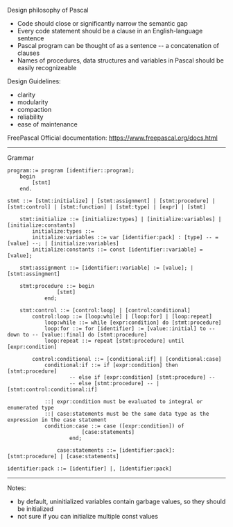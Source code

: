 Design philosophy of Pascal
- Code should close or significantly narrow the semantic gap
- Every code statement should be a clause in an English-language sentence
- Pascal program can be thought of as a sentence -- a concatenation of clauses
- Names of procedures, data structures and variables in Pascal should be easily recognizeable

Design Guidelines:
- clarity
- modularity
- compaction
- reliability
- ease of maintenance

FreePascal Official documentation: https://www.freepascal.org/docs.html

---
Grammar
```
program::= program [identifier::program];
	begin
		[stmt]
	end.

stmt ::= [stmt:initialize] | [stmt:assignment] | [stmt:procedure] | [stmt:control] | [stmt:function] | [stmt:type] | [expr] | [stmt]

	stmt:initialize ::= [initialize:types] | [initialize:variables] | [initialize:constants]
		initialize:types ::= 
		initialize:variables ::= var [identifier:pack] : [type] -- = [value] --; | [initialize:variables]
		initialize:constants ::= const [identifier::variable] = [value];

	stmt:assignment ::= [identifier::variable] := [value]; | [stmt:assingment]
	
	stmt:procedure ::= begin
				[stmt]
			end;
	
	stmt:control ::= [control:loop] | [control:conditional] 
		control:loop ::= [loop:while] | [loop:for] | [loop:repeat]
			loop:while ::= while [expr:condition] do [stmt:procedure]
			loop:for ::= for [identifier] := [value::initial] to -- down to -- [value::final] do [stmt:procedure]
			loop:repeat ::= repeat [stmt:procedure] until [expr:condition]

		control:conditional ::= [conditional:if] | [conditional:case]
			conditional:if ::= if [expr:condition] then [stmt:procedure] 
					-- else if [expr:condition] [stmt:procedure] --
					-- else [stmt:procedure] -- | [stmt:control:conditional:if]
	
			::| expr:condition must be evaluated to integral or enumerated type
			::| case:statements must be the same data type as the expression in the case statement
			condition:case ::= case ([expr:condition]) of   
						[case:statements]
					end;

				case:statements ::= [identifier:pack]: [stmt:procedure] | [case:statements]

identifier:pack ::= [identifier] |, [identifier:pack]
```

---
Notes: 
- by default, uninitialized variables contain garbage values, so they should be initialized
- not sure if you can initialize multiple const values 